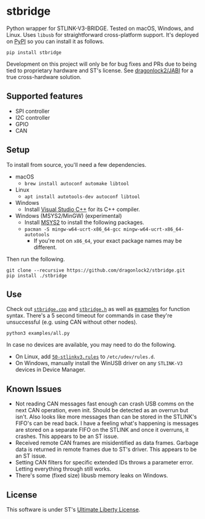 # stbridge

Python wrapper for STLINK-V3-BRIDGE. Tested on macOS, Windows, and Linux. Uses `libusb` for straightforward cross-platform support. It's deployed on [PyPI](https://pypi.org/project/stbridge) so you can install it as follows.

```
pip install stbridge
```

Development on this project will only be for bug fixes and PRs due to being tied to proprietary hardware and ST's license. See [dragonlock2/JABI](https://github.com/dragonlock2/JABI) for a true cross-hardware solution.

## Supported features

- SPI controller
- I2C controller
- GPIO
- CAN

## Setup

To install from source, you'll need a few dependencies.

- macOS
    - `brew install autoconf automake libtool`
- Linux
    - `apt install autotools-dev autoconf libtool`
- Windows
    - Install [Visual Studio C++](https://visualstudio.microsoft.com/vs/features/cplusplus/) for its C++ compiler.
- Windows (MSYS2/MinGW) (experimental)
    - Install [MSYS2](https://www.msys2.org/) to install the following packages.
    - `pacman -S mingw-w64-ucrt-x86_64-gcc mingw-w64-ucrt-x86_64-autotools`
        - If you're not on `x86_64`, your exact package names may be different.

Then run the following.

```
git clone --recursive https://github.com/dragonlock2/stbridge.git
pip install ./stbridge
```

## Use

Check out [`stbridge.cpp`](src/stbridge.cpp) and [`stbridge.h`](src/stbridge.h) as well as [examples](examples) for function syntax. There's a 5 second timeout for commands in case they're unsuccessful (e.g. using CAN without other nodes).

```
python3 examples/all.py
```

In case no devices are available, you may need to do the following.
- On Linux, add [`50-stlinkv3.rules`](examples/50-stlinkv3.rules) to `/etc/udev/rules.d`.
- On Windows, manually install the WinUSB driver on any `STLINK-V3` devices in Device Manager.

## Known Issues

- Not reading CAN messages fast enough can crash USB comms on the next CAN operation, even init. Should be detected as an overrun but isn't. Also looks like more messages than can be stored in the STLINK's FIFO's can be read back. I have a feeling what's happening is messages are stored on a separate FIFO on the STLINK and once it overruns, it crashes. This appears to be an ST issue.
- Received remote CAN frames are misidentified as data frames. Garbage data is returned in remote frames due to ST's driver. This appears to be an ST issue.
- Setting CAN filters for specific extended IDs throws a parameter error. Letting everything through still works.
- There's some (fixed size) libusb memory leaks on Windows.

## License

This software is under ST's [Ultimate Liberty License](https://www.st.com/content/ccc/resource/legal/legal_agreement/license_agreement/group0/87/0c/3d/ad/0a/ba/44/26/DM00216740/files/DM00216740.pdf/jcr:content/translations/en.DM00216740.pdf).
